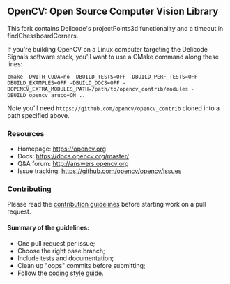 ## OpenCV: Open Source Computer Vision Library

This fork contains Delicode's projectPoints3d functionality and a timeout in findChessboardCorners.

If you're building OpenCV on a Linux computer targeting the Delicode Signals software stack, you'll want to use a CMake command along these lines:

```
cmake -DWITH_CUDA=no -DBUILD_TESTS=OFF -DBUILD_PERF_TESTS=OFF -DBUILD_EXAMPLES=OFF -DBUILD_DOCS=OFF -DOPENCV_EXTRA_MODULES_PATH=/path/to/opencv_contrib/modules -DBUILD_opencv_aruco=ON .. 
```

Note you'll need `https://github.com/opencv/opencv_contrib` cloned into a path specified above.

### Resources

* Homepage: <https://opencv.org>
* Docs: <https://docs.opencv.org/master/>
* Q&A forum: <http://answers.opencv.org>
* Issue tracking: <https://github.com/opencv/opencv/issues>

### Contributing

Please read the [contribution guidelines](https://github.com/opencv/opencv/wiki/How_to_contribute) before starting work on a pull request.

#### Summary of the guidelines:

* One pull request per issue;
* Choose the right base branch;
* Include tests and documentation;
* Clean up "oops" commits before submitting;
* Follow the [coding style guide](https://github.com/opencv/opencv/wiki/Coding_Style_Guide).
